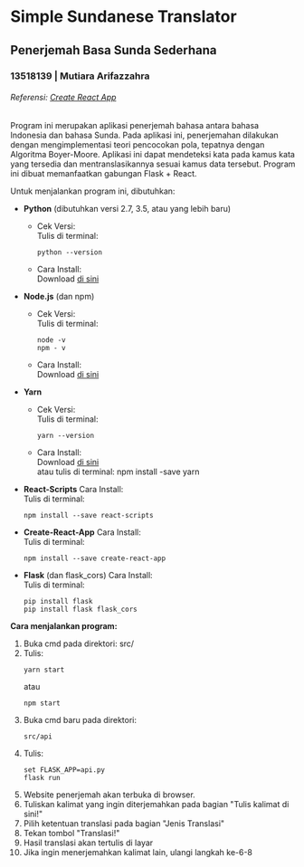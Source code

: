 # Simple Sundanese Translator
## Penerjemah Basa Sunda Sederhana

### 13518139 | Mutiara Arifazzahra
###### Referensi: [Create React App](https://github.com/facebook/create-react-app)


Program ini merupakan aplikasi penerjemah bahasa antara bahasa Indonesia dan bahasa Sunda.
Pada aplikasi ini, penerjemahan dilakukan dengan mengimplementasi teori pencocokan pola,
tepatnya dengan Algoritma Boyer-Moore.
Aplikasi ini dapat mendeteksi kata pada kamus kata yang tersedia
dan mentranslasikannya sesuai kamus data tersebut.
Program ini dibuat memanfaatkan gabungan Flask + React.

Untuk menjalankan program ini, dibutuhkan:
- **Python** (dibutuhkan versi 2.7, 3.5, atau yang lebih baru)
  * Cek Versi:  
    Tulis di terminal: 
    ```
    python --version
    ```
  * Cara Install:  
    Download [di sini](https://www.python.org/downloads/)
    
- **Node.js** (dan npm)
  * Cek Versi:   
    Tulis di terminal: 
    ```
    node -v
    npm - v
    ```
  * Cara Install:  
    Download [di sini](https://nodejs.org/en/download/)
- **Yarn**
  * Cek Versi:  
    Tulis di terminal: 
    ```
    yarn --version
    ```
  * Cara Install:  
    Download [di sini](https://classic.yarnpkg.com/en/docs/install/)  
    atau tulis di terminal:
    npm install -save yarn
- **React-Scripts**
  Cara Install:  
  Tulis di terminal:
  ```
  npm install --save react-scripts
  ```
- **Create-React-App**
  Cara Install:  
  Tulis di terminal:
  ```
  npm install --save create-react-app
  ```
- **Flask** (dan flask_cors)
  Cara Install:  
  Tulis di terminal:
  ```
  pip install flask
  pip install flask flask_cors
  ```
        
**Cara menjalankan program:**
1. Buka cmd pada direktori:
   src/
2. Tulis:
   ```
   yarn start
   ```
   atau
   ```
   npm start
   ```
3. Buka cmd baru pada direktori:
   ```
   src/api
   ```
4. Tulis:
   ```
   set FLASK_APP=api.py
   flask run
   ```
5. Website penerjemah akan terbuka di browser.
6. Tuliskan kalimat yang ingin diterjemahkan pada bagian "Tulis kalimat di sini!"
7. Pilih ketentuan translasi pada bagian "Jenis Translasi"
8. Tekan tombol "Translasi!"
9. Hasil translasi akan tertulis di layar
10. Jika ingin menerjemahkan kalimat lain, ulangi langkah ke-6-8
